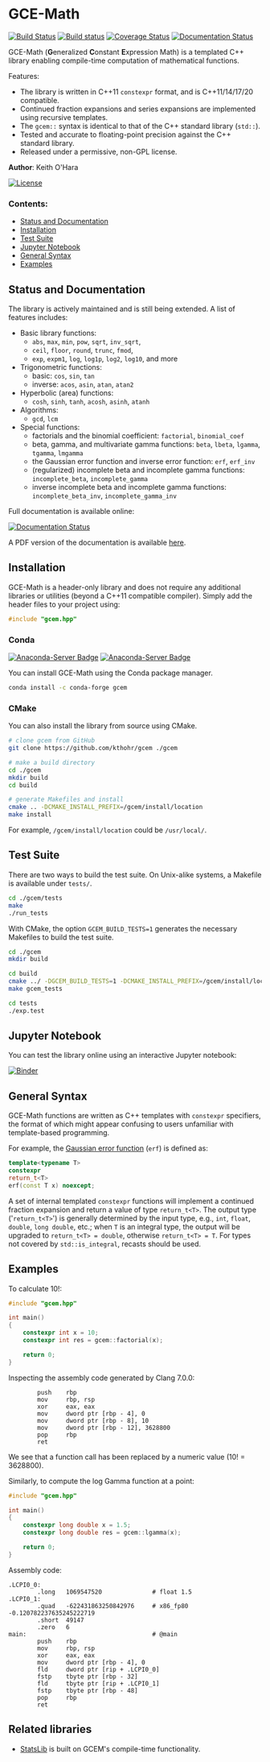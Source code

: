 # GCE-Math

[![Build Status](https://github.com/kthohr/gcem/actions/workflows/main.yml/badge.svg)](https://github.com/kthohr/gcem/actions/workflows/main.yml) [![Build status](https://ci.appveyor.com/api/projects/status/5kxxkmisln1j4h6b?svg=true)](https://ci.appveyor.com/project/kthohr/gcem) [![Coverage Status](https://codecov.io/github/kthohr/gcem/coverage.svg?branch=master)](https://codecov.io/github/kthohr/gcem?branch=master) [![Documentation Status](https://readthedocs.org/projects/gcem/badge/?version=latest)](https://gcem.readthedocs.io/en/latest/?badge=latest)

GCE-Math (**G**eneralized **C**onstant **E**xpression Math) is a templated C++ library enabling compile-time computation
of mathematical functions.

Features:

* The library is written in C++11 `constexpr` format, and is C++11/14/17/20 compatible.
* Continued fraction expansions and series expansions are implemented using recursive templates.
* The `gcem::` syntax is identical to that of the C++ standard library (`std::`).
* Tested and accurate to floating-point precision against the C++ standard library.
* Released under a permissive, non-GPL license.

**Author**: Keith O'Hara

[![License](https://img.shields.io/badge/Licence-Apache%202.0-blue.svg)](./LICENSE)

### Contents:

* [Status and Documentation](#status-and-documentation)
* [Installation](#installation)
* [Test Suite](#test-suite)
* [Jupyter Notebook](#jupyter-notebook)
* [General Syntax](#general-syntax)
* [Examples](#examples)

## Status and Documentation

The library is actively maintained and is still being extended. A list of features includes:

* Basic library functions:
    - `abs`, `max`, `min`, `pow`, `sqrt`, `inv_sqrt`,
    - `ceil`, `floor`, `round`, `trunc`, `fmod`,
    - `exp`, `expm1`, `log`, `log1p`, `log2`, `log10`, and more
* Trigonometric functions:
    - basic: `cos`, `sin`, `tan`
    - inverse: `acos`, `asin`, `atan`, `atan2`
* Hyperbolic (area) functions:
    - `cosh`, `sinh`, `tanh`, `acosh`, `asinh`, `atanh`
* Algorithms:
    - `gcd`, `lcm`
* Special functions:
    - factorials and the binomial coefficient: `factorial`, `binomial_coef`
    - beta, gamma, and multivariate gamma functions: `beta`, `lbeta`, `lgamma`, `tgamma`, `lmgamma`
    - the Gaussian error function and inverse error function: `erf`, `erf_inv`
    - (regularized) incomplete beta and incomplete gamma functions: `incomplete_beta`, `incomplete_gamma`
    - inverse incomplete beta and incomplete gamma functions: `incomplete_beta_inv`, `incomplete_gamma_inv`

Full documentation is available online:

[![Documentation Status](https://readthedocs.org/projects/gcem/badge/?version=latest)](https://gcem.readthedocs.io/en/latest/?badge=latest)

A PDF version of the documentation is
available [here](https://buildmedia.readthedocs.org/media/pdf/gcem/latest/gcem.pdf).

## Installation

GCE-Math is a header-only library and does not require any additional libraries or utilities (beyond a C++11 compatible
compiler). Simply add the header files to your project using:

```cpp
#include "gcem.hpp"
```

### Conda

[![Anaconda-Server Badge](https://anaconda.org/conda-forge/gcem/badges/version.svg)](https://anaconda.org/conda-forge/gcem) [![Anaconda-Server Badge](https://anaconda.org/conda-forge/gcem/badges/platforms.svg)](https://anaconda.org/conda-forge/gcem)

You can install GCE-Math using the Conda package manager.

```bash
conda install -c conda-forge gcem
```

### CMake

You can also install the library from source using CMake.

```bash
# clone gcem from GitHub
git clone https://github.com/kthohr/gcem ./gcem

# make a build directory
cd ./gcem
mkdir build
cd build

# generate Makefiles and install
cmake .. -DCMAKE_INSTALL_PREFIX=/gcem/install/location
make install
```

For example, `/gcem/install/location` could be `/usr/local/`.

## Test Suite

There are two ways to build the test suite. On Unix-alike systems, a Makefile is available under `tests/`.

```bash
cd ./gcem/tests
make
./run_tests
```

With CMake, the option `GCEM_BUILD_TESTS=1` generates the necessary Makefiles to build the test suite.

```bash
cd ./gcem
mkdir build

cd build
cmake ../ -DGCEM_BUILD_TESTS=1 -DCMAKE_INSTALL_PREFIX=/gcem/install/location
make gcem_tests

cd tests
./exp.test
```

## Jupyter Notebook

You can test the library online using an interactive Jupyter notebook:

[![Binder](https://mybinder.org/badge.svg)](https://mybinder.org/v2/gh/kthohr/gcem/master?filepath=notebooks%2Fgcem.ipynb)

## General Syntax

GCE-Math functions are written as C++ templates with `constexpr` specifiers, the format of which might appear confusing
to users unfamiliar with template-based programming.

For example, the [Gaussian error function](https://en.wikipedia.org/wiki/Error_function) (`erf`) is defined as:

```cpp
template<typename T>
constexpr
return_t<T>
erf(const T x) noexcept;
```

A set of internal templated `constexpr` functions will implement a continued fraction expansion and return a value of
type `return_t<T>`. The output type ('`return_t<T>`') is generally determined by the input type,
e.g., `int`, `float`, `double`, `long double`, etc.; when `T` is an integral type, the output will be upgraded
to `return_t<T> = double`, otherwise `return_t<T> = T`. For types not covered by `std::is_integral`, recasts should be
used.

## Examples

To calculate 10!:

```cpp
#include "gcem.hpp"

int main()
{
    constexpr int x = 10;
    constexpr int res = gcem::factorial(x);

    return 0;
}
```

Inspecting the assembly code generated by Clang 7.0.0:

```assembly
        push    rbp
        mov     rbp, rsp
        xor     eax, eax
        mov     dword ptr [rbp - 4], 0
        mov     dword ptr [rbp - 8], 10
        mov     dword ptr [rbp - 12], 3628800
        pop     rbp
        ret
```

We see that a function call has been replaced by a numeric value (10! = 3628800).

Similarly, to compute the log Gamma function at a point:

```cpp
#include "gcem.hpp"

int main()
{
    constexpr long double x = 1.5;
    constexpr long double res = gcem::lgamma(x);

    return 0;
}
```

Assembly code:

```assembly
.LCPI0_0:
        .long   1069547520              # float 1.5
.LCPI0_1:
        .quad   -622431863250842976     # x86_fp80 -0.120782237635245222719
        .short  49147
        .zero   6
main:                                   # @main
        push    rbp
        mov     rbp, rsp
        xor     eax, eax
        mov     dword ptr [rbp - 4], 0
        fld     dword ptr [rip + .LCPI0_0]
        fstp    tbyte ptr [rbp - 32]
        fld     tbyte ptr [rip + .LCPI0_1]
        fstp    tbyte ptr [rbp - 48]
        pop     rbp
        ret
```

## Related libraries

* [StatsLib](https://github.com/kthohr/stats) is built on GCEM's compile-time functionality.
